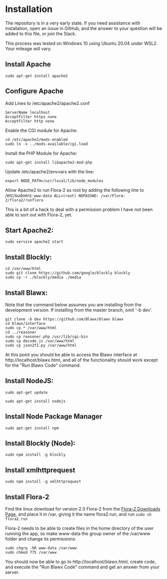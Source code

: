 # Installation

The repository is in a very early state. If you need assistance with installation, open an issue in GitHub,
and the answer to your question will be added to this file, or join the Slack.

This process was tested on Windows 10 using Ubuntu 20.04 under WSL2. Your mileage will vary.

## Install Apache
`sudo apt-get install apache2`

## Configure Apache
Add Lines to /etc/apache2/apache2.conf

```
ServerName localhost
AcceptFilter https none
AcceptFilter http none
```

Enable the CGI module for Apache:

```
cd /etc/apache2/mods-enabled
sudo ln -s ../mods-available/cgi.load
```

Install the PHP Module for Apache:

`sudo apt-get install libapache2-mod-php`

Update /etc/apache2/envvars with the line:

`export NODE_PATH=/usr/local/lib/node_modules`

Allow Apache2 to run Flora-2 as root by adding the following line to /etc/sudoers:
`www-data ALL=(root) NOPASSWD: /var/Flora-2/flora2/runflora`

This is a bit of a hack to deal with a permission problem I have not been able to sort out with Flora-2, yet.

## Start Apache2:
`sudo service apache2 start`

## Install Blockly:
```
cd /var/www/html
sudo git clone https://github.com/google/blockly blockly
sudo cp -r ./blockly/media ./media
```

## Install Blawx:
Note that the command below assumes you are installing from the development version.
If installing from the master branch, omit '-b dev'.
```
git clone -b dev https://github.com/Blawx/blawx blawx
cd blawx/interface
sudo cp * /var/www/html
cd ../reasoner
sudo cp reasoner.php /usr/lib/cgi-bin
sudo cp decode.js /var/www/html
sudo cp json2f2.py /var/www/html
```

At this point you should be able to access the Blawx interface at http://localhost/blawx.html, and all of the functionality
should work except for the "Run Blawx Code" command.

## Install NodeJS:
`sudo apt-get update`

`sudo apt-get install nodejs`

## Install Node Package Manager
`sudo apt-get install npm`

## Install Blockly (Node):
```
sudo npm install -g blockly
```

## Install xmlhttprequest
`sudo npm install -g xmlhttprequest`

## Install Flora-2
Find the linux download for version 2.0 Flora-2 from the [Flora-2 Downloads Page](http://flora.sourceforge.net/download.html),
and place it in /var, giving it the name flora2.run, and run
`sudo sh flora2.run`

Flora-2 needs to be able to create files in the home directory of the user running the app, so make www-data the group owner
of the /var/www folder and change its permissions:

```
sudo chgrp -hR www-data /var/www
sudo chmod 775 /var/www
```

You should now be able to go to http://localhost/blawx.html, create code, and execute the "Run Blawx Code" command and get an answer from your server.
